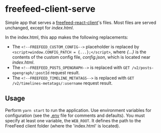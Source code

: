 # freefeed-client-serve

Simple app that serves a
[freefeed-react-client](https://github.com/FreeFeed/freefeed-react-client/)'s
files. Most files are served unchanged, except for _index.html_.

In the index.html, this app makes the following replacements:

- The `<!--FREEFEED_CUSTOM_CONFIG-->` placeholder is replaced by `<script>window.CONFIG_PATCH = {...};</script>`, where _{...}_ is the contents of the custom config file, _config.json_, which is located near _index.html_.
- The `<!--FREEFEED_POSTS_OPENGRAPH-->` is replaced with `GET /v2/posts-opengraph/:postId` request result.
- The `<!--FREEFEED_TIMELINE_METATAGS-->` is replaced with `GET /v2/timelines-metatags/:username` request result.

## Usage

Perform `yarn start` to run the application. Use environment variables for
configuration (see the [.env](.env) file for comments and defaults). You must specify at
least one variable, the `WEB_ROOT`. It defines the path to the FreeFeed client
folder (where the 'index.html' is located).
